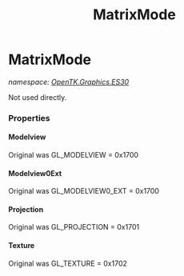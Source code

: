 ﻿---
title: MatrixMode
---

# MatrixMode
_namespace: [OpenTK.Graphics.ES30](N-OpenTK.Graphics.ES30.html)_

Not used directly.



### Properties

#### Modelview
Original was GL_MODELVIEW = 0x1700
#### Modelview0Ext
Original was GL_MODELVIEW0_EXT = 0x1700
#### Projection
Original was GL_PROJECTION = 0x1701
#### Texture
Original was GL_TEXTURE = 0x1702


